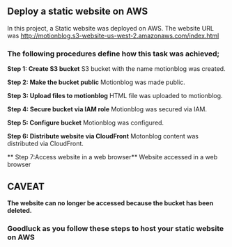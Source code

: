 ## Deploy a static website on AWS
In this project, a Static website was deployed on AWS. The website URL was http://motionblog.s3-website-us-west-2.amazonaws.com/index.html

### The following procedures define how this task was achieved; ###

**Step 1: Create S3 bucket**
S3 bucket with the name motionblog was created.

**Step 2: Make the bucket public** 
Motionblog was made public.

**Step 3: Upload files to motionblog**
HTML file was uploaded to motionblog.

**Step 4: Secure bucket via IAM role**
Motionblog was secured via IAM.

**Step 5: Configure bucket**
Motionblog was configured.

**Step 6: Distribute website via CloudFront**
Motonblog content was distributed via CloudFront.

** Step 7:Access website in a web browser**
Website accessed in a web browser

## CAVEAT ##
**The website can no longer be accessed because the bucket has been deleted.**

### Goodluck as you follow these steps to host your static website on AWS ###

